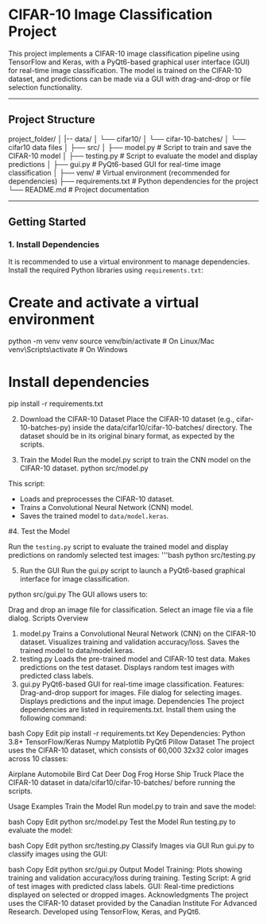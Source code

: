 # CIFAR-10 Image Classification Project

This project implements a CIFAR-10 image classification pipeline using TensorFlow and Keras, with a PyQt6-based graphical user interface (GUI) for real-time image classification. The model is trained on the CIFAR-10 dataset, and predictions can be made via a GUI with drag-and-drop or file selection functionality.

---

## Project Structure

project_folder/
│
|-- data/
│   └── cifar10/
│       └── cifar-10-batches/
│           └── cifar10 data files
│
├── src/
│   ├── model.py        # Script to train and save the CIFAR-10 model
│   ├── testing.py      # Script to evaluate the model and display predictions
│   ├── gui.py          # PyQt6-based GUI for real-time image classification
│
├── venv/               # Virtual environment (recommended for dependencies)
├── requirements.txt    # Python dependencies for the project
└── README.md           # Project documentation

---

## Getting Started

### 1. Install Dependencies

It is recommended to use a virtual environment to manage dependencies. Install the required Python libraries using `requirements.txt`:

# Create and activate a virtual environment
python -m venv venv
source venv/bin/activate       # On Linux/Mac
venv\Scripts\activate          # On Windows

# Install dependencies
pip install -r requirements.txt


2. Download the CIFAR-10 Dataset
Place the CIFAR-10 dataset (e.g., cifar-10-batches-py) inside the data/cifar10/cifar-10-batches/ directory. The dataset should be in its original binary format, as expected by the scripts.

3. Train the Model
Run the model.py script to train the CNN model on the CIFAR-10 dataset.
python src/model.py

This script:

- Loads and preprocesses the CIFAR-10 dataset.
- Trains a Convolutional Neural Network (CNN) model.
- Saves the trained model to `data/model.keras`.


#4. Test the Model

Run the `testing.py` script to evaluate the trained model and display predictions on randomly selected test images:
'''bash
python src/testing.py


5. Run the GUI
Run the gui.py script to launch a PyQt6-based graphical interface for image classification.

python src/gui.py
The GUI allows users to:

Drag and drop an image file for classification.
Select an image file via a file dialog.
Scripts Overview
1. model.py
Trains a Convolutional Neural Network (CNN) on the CIFAR-10 dataset.
Visualizes training and validation accuracy/loss.
Saves the trained model to data/model.keras.
2. testing.py
Loads the pre-trained model and CIFAR-10 test data.
Makes predictions on the test dataset.
Displays random test images with predicted class labels.
3. gui.py
PyQt6-based GUI for real-time image classification.
Features:
Drag-and-drop support for images.
File dialog for selecting images.
Displays predictions and the input image.
Dependencies
The project dependencies are listed in requirements.txt. Install them using the following command:

bash
Copy
Edit
pip install -r requirements.txt
Key Dependencies:
Python 3.8+
TensorFlow/Keras
Numpy
Matplotlib
PyQt6
Pillow
Dataset
The project uses the CIFAR-10 dataset, which consists of 60,000 32x32 color images across 10 classes:

Airplane
Automobile
Bird
Cat
Deer
Dog
Frog
Horse
Ship
Truck
Place the CIFAR-10 dataset in data/cifar10/cifar-10-batches/ before running the scripts.

Usage Examples
Train the Model
Run model.py to train and save the model:

bash
Copy
Edit
python src/model.py
Test the Model
Run testing.py to evaluate the model:

bash
Copy
Edit
python src/testing.py
Classify Images via GUI
Run gui.py to classify images using the GUI:

bash
Copy
Edit
python src/gui.py
Output
Model Training: Plots showing training and validation accuracy/loss during training.
Testing Script: A grid of test images with predicted class labels.
GUI: Real-time predictions displayed on selected or dropped images.
Acknowledgments
The project uses the CIFAR-10 dataset provided by the Canadian Institute For Advanced Research.
Developed using TensorFlow, Keras, and PyQt6.
